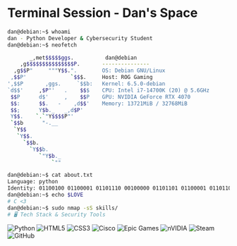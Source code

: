 # Terminal Session - Dan's Space

```bash
dan@debian:~$ whoami
dan - Python Developer & Cybersecurity Student
dan@debian:~$ neofetch

       _,met$$$$$ggs.          dan@debian
    ,g$$$$$$$$$$$$$$$P.       ---------------
  ,g$$P"     """Y$$.".        OS: Debian GNU/Linux
 ,$$P'              `$$$.     Host: ROG Gaming
',$$P       ,ggs.     `$$b:   Kernel: 6.5.0-debian
`d$$'     ,$P"'   .    $$$    CPU: Intel i7-14700K (20) @ 5.6GHz
 $$P      d$'     ,    $$P    GPU: NVIDIA GeForce RTX 4070
 $$:      $$.   -    ,d$$'    Memory: 13721MiB / 32768MiB
 $$;      Y$b._   _,d$P'
 Y$$.    `.`"Y$$$$P"'
 `$$b      "-.__
  `Y$$
   `Y$$.
     `$$b.
       `Y$$b.
          `"Y$b._
              `""

dan@debian:~$ cat about.txt
Language: python
Identity: 01100100 01100001 01101110 00100000 01101101 01100001 01101101 01101111 01110011
dan@debian:~$ echo $LOVE
# C <3
dan@debian:~$ sudo nmap -sS skills/
# 🖥️ Tech Stack & Security Tools
```

![Python](https://img.shields.io/badge/python-3670A0?style=for-the-badge&logo=python&logoColor=ffdd54) ![HTML5](https://img.shields.io/badge/html5-%23E34F26.svg?style=for-the-badge&logo=html5&logoColor=white) ![CSS3](https://img.shields.io/badge/css3-%231572B6.svg?style=for-the-badge&logo=css3&logoColor=white) ![Cisco](https://img.shields.io/badge/cisco-%23049fd9.svg?style=for-the-badge&logo=cisco&logoColor=black) ![Epic Games](https://img.shields.io/badge/epicgames-%23313131.svg?style=for-the-badge&logo=epicgames&logoColor=white) ![nVIDIA](https://img.shields.io/badge/nVIDIA-%2376B900.svg?style=for-the-badge&logo=nVIDIA&logoColor=white) ![Steam](https://img.shields.io/badge/steam-%23003366.svg?style=for-the-badge&logo=steam&logoColor=white) ![GitHub](https://img.shields.io/badge/github-%23121011.svg?style=for-the-badge&logo=github&logoColor=white)
